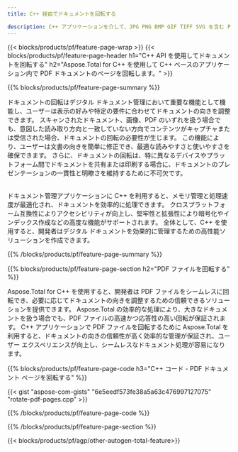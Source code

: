 ```yaml
---
title: C++ 経由でドキュメントを回転する 

description: C++ アプリケーションを介して、JPG PNG BMP GIF TIFF SVG を含む PDF および画像ファイルを回転します。
---
```


{{< blocks/products/pf/feature-page-wrap >}}
{{< blocks/products/pf/feature-page-header h1="C++ API を使用してドキュメントを回転する" h2="Aspose.Total for C++ を使用して C++ ベースのアプリケーション内で PDF ドキュメントのページを回転します。" >}}

{{% blocks/products/pf/feature-page-summary %}}

ドキュメントの回転はデジタル ドキュメント管理において重要な機能として機能し、ユーザーは表示の好みや特定の要件に合わせてドキュメントの向きを調整できます。 スキャンされたドキュメント、画像、PDF のいずれを扱う場合でも、意図した読み取り方向と一致していない方向でコンテンツがキャプチャまたは受信された場合、ドキュメントの回転の必要性が生じます。 この機能により、ユーザーは文書の向きを簡単に修正でき、最適な読みやすさと使いやすさを確保できます。 さらに、ドキュメントの回転は、特に異なるデバイスやプラットフォーム間でドキュメントを共有または印刷する場合に、ドキュメントのプレゼンテーションの一貫性と明瞭さを維持するために不可欠です。 <br /><br />

ドキュメント管理アプリケーションに C++ を利用すると、メモリ管理と処理速度が最適化され、ドキュメントを効率的に処理できます。 クロスプラットフォーム互換性によりアクセシビリティが向上し、堅牢性と拡張性により暗号化やインデックス作成などの高度な機能がサポートされます。 全体として、C++ を使用すると、開発者はデジタル ドキュメントを効果的に管理するための高性能ソリューションを作成できます。

{{% /blocks/products/pf/feature-page-summary  %}}


{{% blocks/products/pf/feature-page-section  h2="PDF ファイルを回転する" %}}

Aspose.Total for C++ を使用すると、開発者は PDF ファイルをシームレスに回転でき、必要に応じてドキュメントの向きを調整するための信頼できるソリューションを提供できます。 Aspose.Total の効率的な処理により、大きなドキュメントを扱う場合でも、PDF ファイルの高速かつ応答性の高い回転が保証されます。 C++ アプリケーションで PDF ファイルを回転するために Aspose.Total を利用すると、ドキュメントの向きの信頼性が高く効率的な管理が保証され、ユーザー エクスペリエンスが向上し、シームレスなドキュメント処理が容易になります。

{{% blocks/products/pf/feature-page-code h3="C++ コード - PDF ドキュメント ページを回転する" %}}

{{< gist "aspose-com-gists" "6e5eedf573fe38a5a63c476997127075" "rotate-pdf-pages.cpp" >}}

{{% /blocks/products/pf/feature-page-code  %}}

{{% /blocks/products/pf/feature-page-section %}}

{{< blocks/products/pf/agp/other-autogen-total-feature>}}